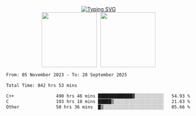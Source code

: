 <!--START_SECTION:console-->
<div align="center">
  <a href="https://git.io/typing-svg">
    <img src="https://readme-typing-svg.demolab.com/?lines=Hello+There+!;Happy+Coding+!&size=28&color=0F62FE&center=true&font=Fira+Code" alt="Typing SVG" />
  </a>
</div>
<!--END_SECTION:console-->

<div align="center" style="display: flex; justify-content: center; gap: 10px; flex-wrap: wrap;">
  <img 
    src="https://github-readme-stats.vercel.app/api?username=gotorion&hide_title=true&hide_border=true&show_icons=true&line_height=21&text_color=000&icon_color=000&bg_color=0,ea6161,ffc64d,fffc4d,52fa5a&theme=graywhite" 
    height="150"
  />
  <img 
    src="https://github-readme-stats.vercel.app/api/top-langs/?username=gotorion&hide_title=true&hide_border=true&layout=compact&langs_count=6&text_color=000&icon_color=fff&bg_color=0,52fa5a,4dfcff,c64dff&theme=graywhite" 
    height="150"
  />
</div>
<!--START_SECTION:waka-->

```txt
From: 05 November 2023 - To: 28 September 2025

Total Time: 842 hrs 53 mins

C++                490 hrs 46 mins █████████████▓░░░░░░░░░░░   54.93 %
C                  193 hrs 18 mins █████▒░░░░░░░░░░░░░░░░░░░   21.63 %
Other              50 hrs 36 mins  █▒░░░░░░░░░░░░░░░░░░░░░░░   05.66 %
```

<!--END_SECTION:waka-->
